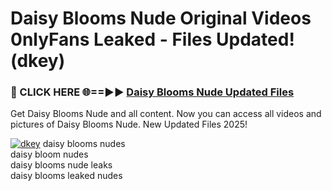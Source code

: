 # Daisy Blooms Nude Original Videos 0nlyFans Leaked - Files Updated! (dkey)

<h3>🔴 CLICK HERE 🌐==►► <a href="https://tinyurl.com/yrmya6cz" rel="nofollow">Daisy Blooms Nude Updated Files</a></h3>

Get Daisy Blooms Nude and all content. Now you can access all videos and pictures of Daisy Blooms Nude. New Updated Files 2025!

[![dkey](https://i.imgur.com/FMdXYCs.gif)](https://tinyurl.com/yrmya6cz)
daisy blooms nudes<br>
daisy bloom nudes<br>
daisy blooms nude leaks<br>
daisy blooms leaked nudes